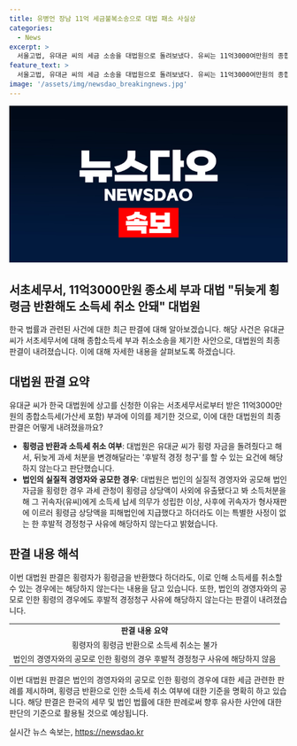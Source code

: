 ```yaml
---
title: 유병언 장남 11억 세금불복소송으로 대법 패소 사실상
categories:
  - News
excerpt: >
  서울고법, 유대균 씨의 세금 소송을 대법원으로 돌려보냈다. 유씨는 11억3000여만원의 종합소득세를 부과받았으나, 횡령 자금을 반환했다고 해서 세금 취소를 요구했지만 패소했다. 대법원은 횡령금은 소득세 취소에 해당하지 않는다 판단했다. 뇌물 등 위법한 소득이 국가에 몰수되지 않는 이유를 들어 횡령금에 적용할 수 없다는 것이다.
feature_text: >
  서울고법, 유대균 씨의 세금 소송을 대법원으로 돌려보냈다. 유씨는 11억3000여만원의 종합소득세를 부과받았으나, 횡령 자금을 반환했다고 해서 세금 취소를 요구했지만 패소했다. 대법원은 횡령금은 소득세 취소에 해당하지 않는다 판단했다. 뇌물 등 위법한 소득이 국가에 몰수되지 않는 이유를 들어 횡령금에 적용할 수 없다는 것이다.
image: '/assets/img/newsdao_breakingnews.jpg'
---
```


<p><img src="/assets/img/newsdao_breakingnews.jpg" alt="ranknews 속보" /></p>

<h2>서초세무서, 11억3000만원 종소세 부과 대법 "뒤늦게 횡령금 반환해도 소득세 취소 안돼" 대법원</h2>

<p data-ke-size="size16"></p>

<p>한국 법률과 관련된 사건에 대한 최근 판결에 대해 알아보겠습니다. 해당 사건은 유대균 씨가 서초세무서에 대해 종합소득세 부과 취소소송을 제기한 사안으로, 대법원의 최종 판결이 내려졌습니다. 이에 대해 자세한 내용을 살펴보도록 하겠습니다.</p>

<h2 data-ke-size="size26">대법원 판결 요약</h2>

<p>유대균 씨가 한국 대법원에 상고를 신청한 이유는 서초세무서로부터 받은 11억3000만원의 종합소득세(가산세 포함) 부과에 이의를 제기한 것으로, 이에 대한 대법원의 최종 판결은 어떻게 내려졌을까요? </p>

<ul>
<li><b>횡령금 반환과 소득세 취소 여부</b>: 대법원은 유대균 씨가 횡령 자금을 돌려줬다고 해서, 뒤늦게 과세 처분을 변경해달라는 '후발적 경정 청구'를 할 수 있는 요건에 해당하지 않는다고 판단했습니다.</li>
<li><b>법인의 실질적 경영자와 공모한 경우</b>: 대법원은 법인의 실질적 경영자와 공모해 법인 자금을 횡령한 경우 과세 관청이 횡령금 상당액이 사외에 유출됐다고 봐 소득처분을 해 그 귀속자(유씨)에게 소득세 납세 의무가 성립한 이상, 사후에 귀속자가 형사재판에 이르러 횡령금 상당액을 피해법인에 지급했다고 하더라도 이는 특별한 사정이 없는 한 후발적 경정청구 사유에 해당하지 않는다고 밝혔습니다.</li>
</ul>

<p data-ke-size="size16"></p>

<h2 data-ke-size="size26">판결 내용 해석</h2>

<p>이번 대법원 판결은 횡령자가 횡령금을 반환했다 하더라도, 이로 인해 소득세를 취소할 수 있는 경우에는 해당하지 않는다는 내용을 담고 있습니다. 또한, 법인의 경영자와의 공모로 인한 횡령의 경우에도 후발적 경정청구 사유에 해당하지 않는다는 판결이 내려졌습니다.</p>

<table>
<tbody>
<tr>
<td style="text-align: center; height: 17px;"><b>판결 내용 요약</b></td>
</tr>
<tr>
<td style="text-align: center; height: 17px;">횡령자의 횡령금 반환으로 소득세 취소는 불가</td>
</tr>
<tr>
<td style="text-align: center; height: 17px;">법인의 경영자와의 공모로 인한 횡령의 경우 후발적 경정청구 사유에 해당하지 않음</td>
</tr>
</tbody>
</table>

<p data-ke-size="size16"></p>

<p>이번 대법원 판결은 법인의 경영자와의 공모로 인한 횡령의 경우에 대한 세금 관련한 판례를 제시하며, 횡령금 반환으로 인한 소득세 취소 여부에 대한 기준을 명확히 하고 있습니다. 해당 판결은 한국의 세무 및 법인 법률에 대한 판례로써 향후 유사한 사안에 대한 판단의 기준으로 활용될 것으로 예상됩니다.</p>
실시간 뉴스 속보는, <a href="https://newsdao.kr" rel="dofollow">https://newsdao.kr</a>



